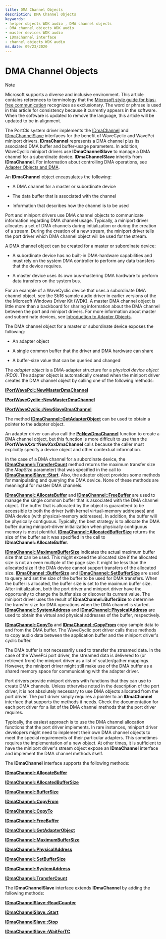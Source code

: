 ```yaml
---
title: DMA Channel Objects
description: DMA Channel Objects
keywords:
- helper objects WDK audio , DMA channel objects
- DMA channel objects WDK audio
- master devices WDK audio
- IDmaChannel interface
- channel objects WDK audio
ms.date: 09/23/2020
---
```


# DMA Channel Objects

> [!NOTE]
> Microsoft supports a diverse and inclusive environment. This article contains references to terminology that the [Microsoft style guide for bias-free communication](/style-guide/bias-free-communication) recognizes as exclusionary. The word or phrase is used in this article for consistency because it currently appears in the software. When the software is updated to remove the language, this article will be updated to be in alignment.

The PortCls system driver implements the [IDmaChannel](/windows-hardware/drivers/ddi/portcls/nn-portcls-idmachannel) and [IDmaChannelSlave](/windows-hardware/drivers/ddi/portcls/nn-portcls-idmachannelslave) interfaces for the benefit of WaveCyclic and WavePci miniport drivers. **IDmaChannel** represents a DMA channel plus its associated DMA buffer and buffer-usage parameters. In addition, WaveCyclic miniport drivers use **IDmaChannelSlave** to manage a DMA channel for a subordinate device. **IDmaChannelSlave** inherits from **IDmaChannel**. For information about controlling DMA operations, see [Adapter Objects and DMA](../kernel/introduction-to-adapter-objects.md).

An **IDmaChannel** object encapsulates the following:

- A DMA channel for a master or subordinate device

- The data buffer that is associated with the channel

- Information that describes how the channel is to be used

Port and miniport drivers use DMA channel objects to communicate information regarding DMA channel usage. Typically, a miniport driver allocates a set of DMA channels during initialization or during the creation of a stream. During the creation of a new stream, the miniport driver tells the port driver which DMA channel object will be used for the stream.

A DMA channel object can be created for a master or subordinate device:

- A subordinate device has no built-in DMA-hardware capabilities and must rely on the system DMA controller to perform any data transfers that the device requires.

- A master device uses its own bus-mastering DMA hardware to perform data transfers on the system bus.

For an example of a WaveCyclic device that uses a subordinate DMA channel object, see the Sb16 sample audio driver in earlier versions of the the Microsoft Windows Driver Kit (WDK). A master DMA channel object is little more than a backboard for sharing information about the DMA channel between the port and miniport drivers. For more information about master and subordinate devices, see [Introduction to Adapter Objects](../kernel/introduction-to-adapter-objects.md).

The DMA channel object for a master or subordinate device exposes the following:

- An adapter object

- A single common buffer that the driver and DMA hardware can share

- A buffer-size value that can be queried and changed

The *adapter object* is a DMA-adapter structure for a *physical device object (PDO)*. The adapter object is automatically created when the miniport driver creates the DMA channel object by calling one of the following methods:

[**IPortWavePci::NewMasterDmaChannel**](/windows-hardware/drivers/ddi/portcls/nf-portcls-iportwavepci-newmasterdmachannel)

[**IPortWaveCyclic::NewMasterDmaChannel**](/windows-hardware/drivers/ddi/portcls/nf-portcls-iportwavecyclic-newmasterdmachannel)

[**IPortWaveCyclic::NewSlaveDmaChannel**](/windows-hardware/drivers/ddi/portcls/nf-portcls-iportwavecyclic-newslavedmachannel)

The method [**IDmaChannel::GetAdapterObject**](/windows-hardware/drivers/ddi/portcls/nf-portcls-idmachannel-getadapterobject) can be used to obtain a pointer to the adapter object.

An adapter driver can also call the [**PcNewDmaChannel**](/windows-hardware/drivers/ddi/portcls/nf-portcls-pcnewdmachannel) function to create a DMA channel object, but this function is more difficult to use than the **IPortWave*Xxx*::New*Xxx*DmaChannel** calls because the caller must explicitly specify a device object and other contextual information.

In the case of a DMA channel for a subordinate device, the [**IDmaChannel::TransferCount**](/windows-hardware/drivers/ddi/portcls/nf-portcls-idmachannel-transfercount) method returns the maximum transfer size (the *MapSize* parameter) that was specified in the call to [**IDmaChannelSlave::Start**](/windows-hardware/drivers/ddi/portcls/nf-portcls-idmachannelslave-start). Also, the adapter object provides some methods for manipulating and querying the DMA device. None of these methods are meaningful for master DMA channels.

[**IDmaChannel::AllocateBuffer**](/windows-hardware/drivers/ddi/portcls/nf-portcls-idmachannel-allocatebuffer) and [**IDmaChannel::FreeBuffer**](/windows-hardware/drivers/ddi/portcls/nf-portcls-idmachannel-freebuffer) are used to manage the single common buffer that is associated with the DMA channel object. The buffer that is allocated by the object is guaranteed to be accessible to both the driver (with kernel virtual-memory addresses) and DMA device (with physical-memory addresses). In addition, the buffer will be physically contiguous. Typically, the best strategy is to allocate the DMA buffer during miniport-driver initialization when physically contiguous memory is most plentiful. [**IDmaChannel::AllocatedBufferSize**](/windows-hardware/drivers/ddi/portcls/nf-portcls-idmachannel-allocatedbuffersize) returns the size of the buffer as it was specified in the call to **IDmaChannel::AllocateBuffer**.

[**IDmaChannel::MaximumBufferSize**](/windows-hardware/drivers/ddi/portcls/nf-portcls-idmachannel-maximumbuffersize) indicates the actual maximum buffer size that can be used. This might exceed the allocated size if the allocated size is not an even multiple of the page size. It might be less than the allocated size if the DMA device cannot support transfers of the allocated size. [**IDmaChannel::BufferSize**](/windows-hardware/drivers/ddi/portcls/nf-portcls-idmachannel-buffersize) and [**IDmaChannel::SetBufferSize**](/windows-hardware/drivers/ddi/portcls/nf-portcls-idmachannel-setbuffersize) are used to query and set the size of the buffer to be used for DMA transfers. When the buffer is allocated, the buffer size is set to the maximum buffer size. After initialization, both the port driver and miniport driver have the opportunity to change the buffer size or discover its current value. The miniport driver uses the result of **IDmaChannel::BufferSize** to determine the transfer size for DMA operations when the DMA channel is started. [**IDmaChannel::SystemAddress**](/windows-hardware/drivers/ddi/portcls/nf-portcls-idmachannel-systemaddress) and [**IDmaChannel::PhysicalAddress**](/windows-hardware/drivers/ddi/portcls/nf-portcls-idmachannel-physicaladdress) are used to obtain the virtual and physical addresses of the buffer, respectively.

[**IDmaChannel::CopyTo**](/windows-hardware/drivers/ddi/portcls/nf-portcls-idmachannel-copyto) and [**IDmaChannel::CopyFrom**](/windows-hardware/drivers/ddi/portcls/nf-portcls-idmachannel-copyfrom) copy sample data to and from the DMA buffer. The WaveCyclic port driver calls these methods to copy audio data between the application buffer and the miniport driver's cyclic buffer.

The DMA buffer is not necessarily used to transfer the streamed data. In the case of the WavePci port driver, the streamed data is delivered to (or retrieved from) the miniport driver as a list of scatter/gather mappings. However, the miniport driver might still make use of the DMA buffer as a shared memory space for communicating with the adapter driver.

Port drivers provide miniport drivers with functions that they can use to create DMA channels. Unless otherwise noted in the description of the port driver, it is not absolutely necessary to use DMA objects allocated from the port driver. The port driver simply requires a pointer to an **IDmaChannel** interface that supports the methods it needs. Check the documentation for each port driver for a list of the DMA channel methods that the port driver requires.

Typically, the easiest approach is to use the DMA channel allocation functions that the port driver implements. In rare instances, miniport driver developers might need to implement their own DMA channel objects to meet the special requirements of their particular adapters. This sometimes requires the implementation of a new object. At other times, it is sufficient to have the miniport driver's stream object expose an **IDmaChannel** interface and implement the DMA channel methods itself.

The **IDmaChannel** interface supports the following methods:

[**IDmaChannel::AllocateBuffer**](/windows-hardware/drivers/ddi/portcls/nf-portcls-idmachannel-allocatebuffer)

[**IDmaChannel::AllocatedBufferSize**](/windows-hardware/drivers/ddi/portcls/nf-portcls-idmachannel-allocatedbuffersize)

[**IDmaChannel::BufferSize**](/windows-hardware/drivers/ddi/portcls/nf-portcls-idmachannel-buffersize)

[**IDmaChannel::CopyFrom**](/windows-hardware/drivers/ddi/portcls/nf-portcls-idmachannel-copyfrom)

[**IDmaChannel::CopyTo**](/windows-hardware/drivers/ddi/portcls/nf-portcls-idmachannel-copyto)

[**IDmaChannel::FreeBuffer**](/windows-hardware/drivers/ddi/portcls/nf-portcls-idmachannel-freebuffer)

[**IDmaChannel::GetAdapterObject**](/windows-hardware/drivers/ddi/portcls/nf-portcls-idmachannel-getadapterobject)

[**IDmaChannel::MaximumBufferSize**](/windows-hardware/drivers/ddi/portcls/nf-portcls-idmachannel-maximumbuffersize)

[**IDmaChannel::PhysicalAddress**](/windows-hardware/drivers/ddi/portcls/nf-portcls-idmachannel-physicaladdress)

[**IDmaChannel::SetBufferSize**](/windows-hardware/drivers/ddi/portcls/nf-portcls-idmachannel-setbuffersize)

[**IDmaChannel::SystemAddress**](/windows-hardware/drivers/ddi/portcls/nf-portcls-idmachannel-systemaddress)

[**IDmaChannel::TransferCount**](/windows-hardware/drivers/ddi/portcls/nf-portcls-idmachannel-transfercount)

The **IDmaChannelSlave** interface extends **IDmaChannel** by adding the following methods:

[**IDmaChannelSlave::ReadCounter**](/windows-hardware/drivers/ddi/portcls/nf-portcls-idmachannelslave-readcounter)

[**IDmaChannelSlave::Start**](/windows-hardware/drivers/ddi/portcls/nf-portcls-idmachannelslave-start)

[**IDmaChannelSlave::Stop**](/windows-hardware/drivers/ddi/portcls/nf-portcls-idmachannelslave-stop)

[**IDmaChannelSlave::WaitForTC**](/windows-hardware/drivers/ddi/portcls/nf-portcls-idmachannelslave-waitfortc)

 


